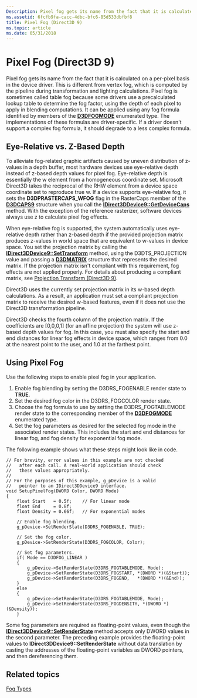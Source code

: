 ```yaml
---
Description: Pixel fog gets its name from the fact that it is calculated on a per-pixel basis in the device driver.
ms.assetid: 6fcfb9fa-cacc-4dbc-bfc6-85d533dbfbf8
title: Pixel Fog (Direct3D 9)
ms.topic: article
ms.date: 05/31/2018
---
```


# Pixel Fog (Direct3D 9)

Pixel fog gets its name from the fact that it is calculated on a per-pixel basis in the device driver. This is different from vertex fog, which is computed by the pipeline during transformation and lighting calculations. Pixel fog is sometimes called table fog because some drivers use a precalculated lookup table to determine the fog factor, using the depth of each pixel to apply in blending computations. It can be applied using any fog formula identified by members of the [**D3DFOGMODE**](https://msdn.microsoft.com/library/Bb172557(v=VS.85).aspx) enumerated type. The implementations of these formulas are driver-specific. If a driver doesn't support a complex fog formula, it should degrade to a less complex formula.

## Eye-Relative vs. Z-Based Depth

To alleviate fog-related graphic artifacts caused by uneven distribution of z-values in a depth buffer, most hardware devices use eye-relative depth instead of z-based depth values for pixel fog. Eye-relative depth is essentially the w element from a homogeneous coordinate set. Microsoft Direct3D takes the reciprocal of the RHW element from a device space coordinate set to reproduce true w. If a device supports eye-relative fog, it sets the **D3DPRASTERCAPS\_WFOG** flag in the RasterCaps member of the [**D3DCAPS9**](/windows/desktop/api/D3D9Caps/ns-d3d9caps-d3dcaps9) structure when you call the [**IDirect3DDevice9::GetDeviceCaps**](https://msdn.microsoft.com/library/Bb174385(v=VS.85).aspx) method. With the exception of the reference rasterizer, software devices always use z to calculate pixel fog effects.

When eye-relative fog is supported, the system automatically uses eye-relative depth rather than z-based depth if the provided projection matrix produces z-values in world space that are equivalent to w-values in device space. You set the projection matrix by calling the [**IDirect3DDevice9::SetTransform**](/windows/desktop/api) method, using the D3DTS\_PROJECTION value and passing a [**D3DMATRIX**](d3dmatrix.md) structure that represents the desired matrix. If the projection matrix isn't compliant with this requirement, fog effects are not applied properly. For details about producing a compliant matrix, see [Projection Transform (Direct3D 9)](projection-transform.md).

Direct3D uses the currently set projection matrix in its w-based depth calculations. As a result, an application must set a compliant projection matrix to receive the desired w-based features, even if it does not use the Direct3D transformation pipeline.

Direct3D checks the fourth column of the projection matrix. If the coefficients are \[0,0,0,1\] (for an affine projection) the system will use z-based depth values for fog. In this case, you must also specify the start and end distances for linear fog effects in device space, which ranges from 0.0 at the nearest point to the user, and 1.0 at the farthest point.

## Using Pixel Fog

Use the following steps to enable pixel fog in your application.

1.  Enable fog blending by setting the D3DRS\_FOGENABLE render state to **TRUE**.
2.  Set the desired fog color in the D3DRS\_FOGCOLOR render state.
3.  Choose the fog formula to use by setting the D3DRS\_FOGTABLEMODE render state to the corresponding member of the [**D3DFOGMODE**](https://msdn.microsoft.com/library/Bb172557(v=VS.85).aspx) enumerated type.
4.  Set the fog parameters as desired for the selected fog mode in the associated render states. This includes the start and end distances for linear fog, and fog density for exponential fog mode.

The following example shows what these steps might look like in code.


```
// For brevity, error values in this example are not checked 
//   after each call. A real-world application should check 
//   these values appropriately.
//
// For the purposes of this example, g_pDevice is a valid
//   pointer to an IDirect3DDevice9 interface.
void SetupPixelFog(DWORD Color, DWORD Mode)
{
    float Start   = 0.5f;    // For linear mode
    float End     = 0.8f;
    float Density = 0.66f;   // For exponential modes
 
    // Enable fog blending.
    g_pDevice->SetRenderState(D3DRS_FOGENABLE, TRUE);
 
    // Set the fog color.
    g_pDevice->SetRenderState(D3DRS_FOGCOLOR, Color);
    
    // Set fog parameters.
    if( Mode == D3DFOG_LINEAR )
    {
        g_pDevice->SetRenderState(D3DRS_FOGTABLEMODE, Mode);
        g_pDevice->SetRenderState(D3DRS_FOGSTART, *(DWORD *)(&Start));
        g_pDevice->SetRenderState(D3DRS_FOGEND,   *(DWORD *)(&End));
    }
    else
    {
        g_pDevice->SetRenderState(D3DRS_FOGTABLEMODE, Mode);
        g_pDevice->SetRenderState(D3DRS_FOGDENSITY, *(DWORD *)(&Density));
    }
```



Some fog parameters are required as floating-point values, even though the [**IDirect3DDevice9::SetRenderState**](https://msdn.microsoft.com/library/Bb174454(v=VS.85).aspx) method accepts only DWORD values in the second parameter. The preceding example provides the floating-point values to **IDirect3DDevice9::SetRenderState** without data translation by casting the addresses of the floating-point variables as DWORD pointers, and then dereferencing them.

## Related topics

<dl> <dt>

[Fog Types](fog-types.md)
</dt> </dl>

 

 



